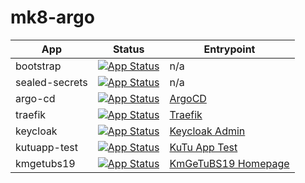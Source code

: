 # mk8-argo

|App|Status|Entrypoint|
|---|------|----------|
|bootstrap|[![App Status](https://argo.interpolar.ch:8443/api/badge?name=bootstrap&revision=true)](https://argo.interpolar.ch:8443/applications/bootstrap)|n/a|
|sealed-secrets|[![App Status](https://argo.interpolar.ch:8443/api/badge?name=sealed-secrets&revision=true)](https://argo.interpolar.ch:8443/applications/sealed-secrets)|n/a|
|argo-cd|[![App Status](https://argo.interpolar.ch:8443/api/badge?name=argocd&revision=true)](https://argo.interpolar.ch:8443/applications/argocd)|[ArgoCD](https://argo.interpolar.ch:8443/)|
|traefik|[![App Status](https://argo.interpolar.ch:8443/api/badge?name=traefik&revision=true)](https://argo.interpolar.ch:8443/applications/traefik)|[Traefik](https://traefik.interpolar.ch:8443/)|
|keycloak|[![App Status](https://argo.interpolar.ch:8443/api/badge?name=keycloak&revision=true)](https://argo.interpolar.ch:8443/applications/keycloak)|[Keycloak Admin](https://keycloak.interpolar.ch:8443/)|
|kutuapp-test|[![App Status](https://argo.interpolar.ch:8443/api/badge?name=kutuapp-test&revision=true)](https://argo.interpolar.ch:8443/applications/kutuapp-test)|[KuTu App Test](https://kutuapp-test.interpolar.ch:8443/)|
|kmgetubs19|[![App Status](https://argo.interpolar.ch:8443/api/badge?name=kmgetubs19&revision=true)](https://argo.interpolar.ch:8443/applications/kmgetubs19)|[KmGeTuBS19 Homepage](https://kmgetubs19.interpolar.ch:8443/)|
